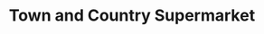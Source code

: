 ---
title: "Town and Country Supermarket"
url: /hoisington/town-and-country-supermarket/
shop: supermarket
---